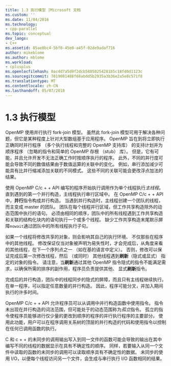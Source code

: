 ```yaml
---
title: 1.3 执行模型 |Microsoft 文档
ms.custom: ''
ms.date: 11/04/2016
ms.technology:
- cpp-parallel
ms.topic: conceptual
dev_langs:
- C++
ms.assetid: 85ae8bc4-5bf0-45e0-a45f-02de9adaf716
author: mikeblome
ms.author: mblome
ms.workload:
- cplusplus
ms.openlocfilehash: 0acdd7a5d9f2dcb58850254281b5c18fd0d1123c
ms.sourcegitcommit: 7019081488f68abdd5b2935a3b36e2a5e8c571f8
ms.translationtype: MT
ms.contentlocale: zh-CN
ms.lasthandoff: 05/07/2018
---
```

# <a name="13-execution-model"></a>1.3 执行模型
OpenMP 使用并行执行 fork-join 模型。 虽然此 fork-join 模型可用于解决各种问题，但它是某种程度上针对大型数组基于应用程序。 OpenMP 旨在到将立即执行正确同时并行程序 （多个执行线程和完整的 OpenMP 支持库） 的支持计划并为顺序程序 （忽略的指令和简单的 OpenMP 存根 （stub） 库）。 但是，它有可能，并且允许开发不无法正确工作时按顺序执行的程序。 此外，不同的并行度可能会导致不同的数值结果由于数值运算的关联中的变化。 例如，串行添加减少可能具有比并行缩减添加关联的不同模式。 这些不同的关联可能会更改浮点加法的结果。  
  
 使用 OpenMP C/c + + API 编写的程序开始执行调用作为单个线程执行*主线程*。 直到遇到的第一个并行构造，主线程执行串行区域中。 在 OpenMP C/c + + API 中，**并行**指令构成并行构造。 当遇到并行构造时，主线程创建一个团队的线程，而主变成 master 的团队。 团队在每个线程并行区域，但工作共享构造除外的动态范围中执行的语句。 必须由相同的顺序，团队中的所有线程遇到工作共享构造和关联的结构化块内的语句执行一个或多个线程。 缺少工作共享构造末尾默示屏障`nowait`通过团队中的所有线程执行子句。  
  
 如果一个线程将修改共享的对象，则会影响其自己的执行环境、 不仅那些在程序中的其他线程。 修改保证仅当对象被声明为易失性时，才会完成后，从角度来看的其他线程，在下一个序列点之一 （如在基的语言中定义）。 否则，修改可以保证完成后第一次修改线程，然后 （或同时） 其他线程遇到**刷新**（隐式或显式） 指定的对象的指令。 请注意，当**刷新**通过其他 OpenMP 指令隐式的指令不能满足需求，以确保所需的排序的副作用，程序员负责提供其他、 显式**刷新**指令。  
  
 完成后的并行构造，团队中的线程同步的隐式的屏障，而且只有主线程继续执行。 在单一程序，可以指定任意数量的并行构造。 因此，程序可能分叉，并加入期间执行的许多时间。  
  
 OpenMP C/c + + API 允许程序员可以从调用中并行构造函数中使用指令。 指令未出现在并行构造的词法范围，但可能处于的动态范围称为*孤立*指令。 孤立的指令使程序员能够进行仅少量的更改到顺序的程序的并行执行程序的主要部分。 使用此功能，用户可以在程序调用关系树的顶层的并行构造的代码和使用指令以控制在任何已调用函数的执行。  
  
 C 和 c + + 的未同步的调用输出写入到同一文件的函数可能会导致的输出在其中编写不同的线程的数据显示在具有不确定性的顺序。 同样，若要输入从同一个文件中读取的函数的未同步的调用可以读取顺序具有不确定性的数据。 未同步的使用 I/O，以便每个线程访问另一个文件，会生成与串行执行 I/O 函数相同的结果。